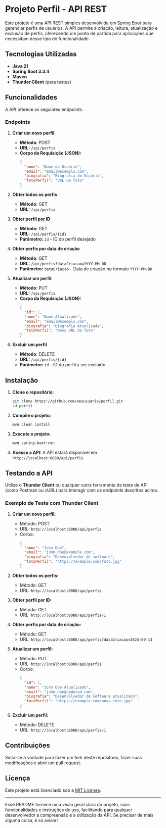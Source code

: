 # Projeto Perfil - API REST

Este projeto é uma API REST simples desenvolvida em Spring Boot para gerenciar perfis de usuários. A API permite a criação, leitura, atualização e exclusão de perfis, oferecendo um ponto de partida para aplicações que necessitam desse tipo de funcionalidade.

## Tecnologias Utilizadas

- **Java 21**
- **Spring Boot 3.3.4**
- **Maven**
- **Thunder Client** (para testes)

## Funcionalidades

A API oferece os seguintes endpoints:

### Endpoints

1. **Criar um novo perfil**
   - **Método:** POST
   - **URL:** `/api/perfis`
   - **Corpo da Requisição (JSON):**
     ```json
     {
       "nome": "Nome do Usuário",
       "email": "email@exemplo.com",
       "biografia": "Biografia do Usuário",
       "fotoPerfil": "URL da foto"
     }
     ```

2. **Obter todos os perfis**
   - **Método:** GET
   - **URL:** `/api/perfis`

3. **Obter perfil por ID**
   - **Método:** GET
   - **URL:** `/api/perfis/{id}`
   - **Parâmetro:** `id` - ID do perfil desejado

4. **Obter perfis por data de criação**
   - **Método:** GET
   - **URL:** `/api/perfis?dataCriacao=YYYY-MM-DD`
   - **Parâmetro:** `dataCriacao` - Data de criação no formato `YYYY-MM-DD`

5. **Atualizar um perfil**
   - **Método:** PUT
   - **URL:** `/api/perfis`
   - **Corpo da Requisição (JSON):**
     ```json
     {
       "id": 1,
       "nome": "Nome Atualizado",
       "email": "email@exemplo.com",
       "biografia": "Biografia Atualizada",
       "fotoPerfil": "Nova URL da foto"
     }
     ```

6. **Excluir um perfil**
   - **Método:** DELETE
   - **URL:** `/api/perfis/{id}`
   - **Parâmetro:** `id` - ID do perfil a ser excluído

## Instalação

1. **Clone o repositório:**
   ```bash
   git clone https://github.com/seuusuario/perfil.git
   cd perfil
   ```

2. **Compile o projeto:**
   ```bash
   mvn clean install
   ```

3. **Execute o projeto:**
   ```bash
   mvn spring-boot:run
   ```

4. **Acesse a API:**
   A API estará disponível em `http://localhost:8080/api/perfis`.

## Testando a API

Utilize o **Thunder Client** ou qualquer outra ferramenta de teste de API (como Postman ou cURL) para interagir com os endpoints descritos acima.

### Exemplo de Teste com Thunder Client

1. **Criar um novo perfil:**
   - Método: POST
   - URL: `http://localhost:8080/api/perfis`
   - Corpo:
     ```json
     {
       "nome": "John Doe",
       "email": "john.doe@example.com",
       "biografia": "Desenvolvedor de software",
       "fotoPerfil": "https://example.com/foto.jpg"
     }
     ```

2. **Obter todos os perfis:**
   - Método: GET
   - URL: `http://localhost:8080/api/perfis`

3. **Obter perfil por ID:**
   - Método: GET
   - URL: `http://localhost:8080/api/perfis/1`

4. **Obter perfis por data de criação:**
   - Método: GET
   - URL: `http://localhost:8080/api/perfis?dataCriacao=2024-09-11`

5. **Atualizar um perfil:**
   - Método: PUT
   - URL: `http://localhost:8080/api/perfis`
   - Corpo:
     ```json
     {
       "id": 1,
       "nome": "John Doe Atualizado",
       "email": "john.doe@updated.com",
       "biografia": "Desenvolvedor de software atualizado",
       "fotoPerfil": "https://example.com/nova-foto.jpg"
     }
     ```

6. **Excluir um perfil:**
   - Método: DELETE
   - URL: `http://localhost:8080/api/perfis/1`

## Contribuições

Sinta-se à vontade para fazer um fork deste repositório, fazer suas modificações e abrir um pull request.

## Licença

Este projeto está licenciado sob a [MIT License](LICENSE).

---

Esse README fornece uma visão geral clara do projeto, suas funcionalidades e instruções de uso, facilitando para qualquer desenvolvedor a compreensão e a utilização da API. Se precisar de mais alguma coisa, é só avisar!
